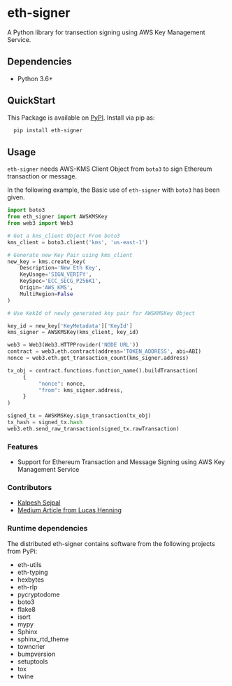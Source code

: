 # eth-signer
A Python library for transection signing using AWS Key Management Service.

## Dependencies

- Python 3.6+

## QuickStart

This Package is available on [PyPI](https://pypi.org/project/eth-signer/). Install via pip as:

```sh
  pip install eth-signer
```

## Usage

`eth-signer` needs AWS-KMS Client Object from `boto3` to sign Ethereum transaction or message.

In the following example, the Basic use of `eth-signer` with `boto3` has been given.

```python
import boto3
from eth_signer import AWSKMSKey
from web3 import Web3

# Get a kms_client Object From boto3
kms_client = boto3.client('kms', 'us-east-1')

# Generate new Key Pair using kms_client
new_key = kms.create_key(
    Description='New Eth Key',
    KeyUsage='SIGN_VERIFY',
    KeySpec='ECC_SECG_P256K1',
    Origin='AWS_KMS',
    MultiRegion=False
)

# Use KekId of newly generated key pair for AWSKMSKey Object

key_id = new_key['KeyMetadata']['KeyId']
kms_signer = AWSKMSKey(kms_client, key_id)

web3 = Web3(Web3.HTTPProvider('NODE URL'))
contract = web3.eth.contract(address='TOKEN_ADDRESS', abi=ABI)
nonce = web3.eth.get_transaction_count(kms_signer.address)

tx_obj = contract.functions.function_name().buildTransaction(
     {
          "nonce": nonce,
          "from": kms_signer.address,
     }
)

signed_tx = AWSKMSKey.sign_transaction(tx_obj)
tx_hash = signed_tx.hash
web3.eth.send_raw_transaction(signed_tx.rawTransaction)

```


### Features

- Support for Ethereum Transaction and Message Signing using AWS Key Management Service  

### Contributors
 
* [Kalpesh Sejpal](https://github.com/sejpalkalpesh/)
* [Medium Article from Lucas Henning](https://luhenning.medium.com/the-dark-side-of-the-elliptic-curve-signing-ethereum-transactions-with-aws-kms-in-javascript-83610d9a6f81)

### Runtime dependencies
The distributed eth-signer contains software from the following projects from PyPi:

* eth-utils
* eth-typing
* hexbytes
* eth-rlp
* pycryptodome
* boto3
* flake8
* isort
* mypy
* Sphinx
* sphinx_rtd_theme
* towncrier
* bumpversion
* setuptools
* tox
* twine

